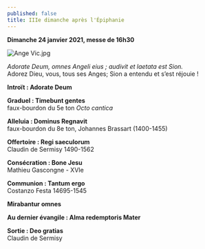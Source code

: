 ```yaml
---
published: false
title: IIIe dimanche après l'Épiphanie
---
```

**Dimanche 24 janvier 2021, messe de 16h30**  

![Ange Vic.jpg]({{site.baseurl}}/images/Ange%20Vic.jpg)

*Adorate Deum, omnes Angeli eius ; audivit et laetata est Sion.*  
Adorez Dieu, vous, tous ses Anges; Sion a entendu et s’est réjouie !

**Introït : Adorate Deum**

**Graduel : Timebunt gentes**  
faux-bourdon du 5e ton *Octo cantica*

**Alleluia : Dominus Regnavit**  
faux-bourdon du 8e ton, Johannes Brassart (1400-1455)

**Offertoire : Regi saeculorum**  
Claudin de Sermisy 1490-1562

**Consécration : Bone Jesu**    
Mathieu Gascongne - XVIe

**Communion : Tantum ergo**  
Costanzo Festa 14695-1545

**Mirabantur omnes**

**Au dernier évangile : Alma redemptoris Mater** 

**Sortie : Deo gratias**  
Claudin de Sermisy
